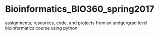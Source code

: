 # Bioinformatics_BIO360_spring2017
assignments, resources, code, and projects from an undgergrad level bioinformatics course using python
